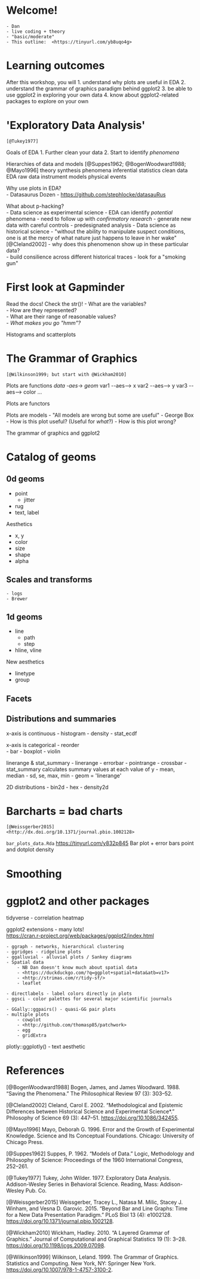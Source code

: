 # Welcome! 
    - Dan
    - live coding + theory
    - "basic/moderate"
    - This outline:  <https://tinyurl.com/yb8uqo4g>


# Learning outcomes
After this workshop, you will
    1. understand why plots are useful in EDA
    2. understand the grammar of graphics paradigm behind ggplot2
    3. be able to use ggplot2 in exploring your own data
    4. know about ggplot2-related packages to explore on your own


# 'Exploratory Data Analysis'
    [@Tukey1977]

Goals of EDA
    1. Further clean your data
    2. Start to identify *phenomena*
    
Hierarchies of data and models 
    [@Suppes1962; @BogenWoodward1988; @Mayo1996]
    theory
            synthesis
    phenomena
            inferential statistics
    clean data
            EDA
    raw data
            instrument models
    physical events

Why use plots in EDA?  
    - Datasaurus Dozen
    - <https://github.com/stephlocke/datasauRus>
    
What about p-hacking?  
    - Data science as experimental science
        - EDA can identify *potential* phenomena
        - need to follow up with *confirmatory research*
        - generate new data with careful controls
        - predesignated analysis
    - Data science as historical science
        - "without the ability to manipulate suspect conditions, one is at the mercy of what nature just happens to leave in her wake" [@Cleland2002]
        - why does this phenomenon show up in these particular data?  
        - build consilience across different historical traces
        - look for a "smoking gun"


# First look at Gapminder
Read the docs! Check the str()! 
    - What are the variables?  
    - How are they represented?  
    - What are their range of reasonable values?  
    - *What makes you go "hmm"?* 
    
Histograms and scatterplots
    
    
# The Grammar of Graphics
    [@Wilkinson1999; but start with @Wickham2010]
    
Plots are functions
      *data*  -*aes*->  *geom*
      var1    --aes-->  x
      var2    --aes-->  y
      var3    --aes-->  color
        ...

Plots are functors

Plots are models
    - "All models are wrong but some are useful" - George Box
    - How is this plot useful?  (Useful for *what*?)
    - How is this plot wrong? 

The grammar of graphics and ggplot2


# Catalog of geoms

## 0d geoms
- point
    - jitter
- rug
- text, label

Aesthetics
- x, y
- color
- size
- shape
- alpha

## Scales and transforms
    - logs
    - Brewer

## 1d geoms
- line
    - path
    - step
- hline, vline

New aesthetics
- linetype
- group

## Facets

## Distributions and summaries
x-axis is continuous
    - histogram
    - density
    - stat_ecdf

x-axis is categorical
        - reorder    
    - bar
    - boxplot
    - violin

linerange & stat_summary
    - linerange
        - errorbar
        - pointrange
        - crossbar
    - stat_summary calculates summary values at each value of y
        - mean, median
        - sd, se, max, min
        - geom = 'linerange'

2D distributions
    - bin2d
    - hex
    - density2d


# Barcharts = bad charts
    [@Weissgerber2015]
    <http://dx.doi.org/10.1371/journal.pbio.1002128>

`bar_plots_data.Rda`
    <https://tinyurl.com/y832p845>
    Bar plot + error bars
    point and dotplot
    density


# Smoothing


# ggplot2 and other packages
tidyverse
    - correlation heatmap

ggplot2 extensions
    - many lots!  
        <https://cran.r-project.org/web/packages/ggplot2/index.html>

    - ggraph - networks, hierarchical clustering
    - ggridges - ridgeline plots
    - ggalluvial - alluvial plots / Sankey diagrams
    - Spatial data
        - NB Dan doesn't know much about spatial data
        - <https://duckduckgo.com/?q=ggplot+spatial+data&atb=v17>
        - <http://strimas.com/r/tidy-sf/>
        - leaflet

    - directlabels - label colors directly in plots
    - ggsci - color palettes for several major scientific journals

    - GGally::ggpairs() - quasi-GG pair plots
    - multiple plots
        - cowplot
        - <http://github.com/thomasp85/patchwork>
        - egg 
        - gridExtra

plotly::ggplotly()
    - text aesthetic


# References
[@BogenWoodward1988] Bogen, James, and James Woodward. 1988. “Saving the Phenomena.” The Philosophical Review 97 (3): 303–52.

[@Cleland2002] Cleland, Carol E. 2002. “Methodological and Epistemic Differences between Historical Science and Experimental Science*.” Philosophy of Science 69 (3): 447–51. https://doi.org/10.1086/342455.

[@Mayo1996] Mayo, Deborah G. 1996. Error and the Growth of Experimental Knowledge. Science and Its Conceptual Foundations. Chicago: University of Chicago Press.

[@Suppes1962] Suppes, P. 1962. “Models of Data.” Logic, Methodology and Philosophy of Science: Proceedings of the 1960 International Congress, 252–261.

[@Tukey1977] Tukey, John Wilder. 1977. Exploratory Data Analysis. Addison-Wesley Series in Behavioral Science. Reading, Mass: Addison-Wesley Pub. Co.

[@Weissgerber2015] Weissgerber, Tracey L., Natasa M. Milic, Stacey J. Winham, and Vesna D. Garovic. 2015. “Beyond Bar and Line Graphs: Time for a New Data Presentation Paradigm.” PLoS Biol 13 (4): e1002128. https://doi.org/10.1371/journal.pbio.1002128.

[@Wickham2010] Wickham, Hadley. 2010. “A Layered Grammar of Graphics.” Journal of Computational and Graphical Statistics 19 (1): 3–28. https://doi.org/10.1198/jcgs.2009.07098.

[@Wilkinson1999] Wilkinson, Leland. 1999. The Grammar of Graphics. Statistics and Computing. New York, NY: Springer New York. https://doi.org/10.1007/978-1-4757-3100-2.

